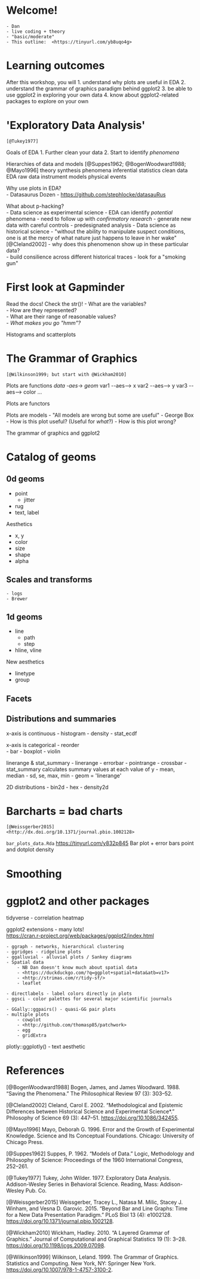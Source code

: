 # Welcome! 
    - Dan
    - live coding + theory
    - "basic/moderate"
    - This outline:  <https://tinyurl.com/yb8uqo4g>


# Learning outcomes
After this workshop, you will
    1. understand why plots are useful in EDA
    2. understand the grammar of graphics paradigm behind ggplot2
    3. be able to use ggplot2 in exploring your own data
    4. know about ggplot2-related packages to explore on your own


# 'Exploratory Data Analysis'
    [@Tukey1977]

Goals of EDA
    1. Further clean your data
    2. Start to identify *phenomena*
    
Hierarchies of data and models 
    [@Suppes1962; @BogenWoodward1988; @Mayo1996]
    theory
            synthesis
    phenomena
            inferential statistics
    clean data
            EDA
    raw data
            instrument models
    physical events

Why use plots in EDA?  
    - Datasaurus Dozen
    - <https://github.com/stephlocke/datasauRus>
    
What about p-hacking?  
    - Data science as experimental science
        - EDA can identify *potential* phenomena
        - need to follow up with *confirmatory research*
        - generate new data with careful controls
        - predesignated analysis
    - Data science as historical science
        - "without the ability to manipulate suspect conditions, one is at the mercy of what nature just happens to leave in her wake" [@Cleland2002]
        - why does this phenomenon show up in these particular data?  
        - build consilience across different historical traces
        - look for a "smoking gun"


# First look at Gapminder
Read the docs! Check the str()! 
    - What are the variables?  
    - How are they represented?  
    - What are their range of reasonable values?  
    - *What makes you go "hmm"?* 
    
Histograms and scatterplots
    
    
# The Grammar of Graphics
    [@Wilkinson1999; but start with @Wickham2010]
    
Plots are functions
      *data*  -*aes*->  *geom*
      var1    --aes-->  x
      var2    --aes-->  y
      var3    --aes-->  color
        ...

Plots are functors

Plots are models
    - "All models are wrong but some are useful" - George Box
    - How is this plot useful?  (Useful for *what*?)
    - How is this plot wrong? 

The grammar of graphics and ggplot2


# Catalog of geoms

## 0d geoms
- point
    - jitter
- rug
- text, label

Aesthetics
- x, y
- color
- size
- shape
- alpha

## Scales and transforms
    - logs
    - Brewer

## 1d geoms
- line
    - path
    - step
- hline, vline

New aesthetics
- linetype
- group

## Facets

## Distributions and summaries
x-axis is continuous
    - histogram
    - density
    - stat_ecdf

x-axis is categorical
        - reorder    
    - bar
    - boxplot
    - violin

linerange & stat_summary
    - linerange
        - errorbar
        - pointrange
        - crossbar
    - stat_summary calculates summary values at each value of y
        - mean, median
        - sd, se, max, min
        - geom = 'linerange'

2D distributions
    - bin2d
    - hex
    - density2d


# Barcharts = bad charts
    [@Weissgerber2015]
    <http://dx.doi.org/10.1371/journal.pbio.1002128>

`bar_plots_data.Rda`
    <https://tinyurl.com/y832p845>
    Bar plot + error bars
    point and dotplot
    density


# Smoothing


# ggplot2 and other packages
tidyverse
    - correlation heatmap

ggplot2 extensions
    - many lots!  
        <https://cran.r-project.org/web/packages/ggplot2/index.html>

    - ggraph - networks, hierarchical clustering
    - ggridges - ridgeline plots
    - ggalluvial - alluvial plots / Sankey diagrams
    - Spatial data
        - NB Dan doesn't know much about spatial data
        - <https://duckduckgo.com/?q=ggplot+spatial+data&atb=v17>
        - <http://strimas.com/r/tidy-sf/>
        - leaflet

    - directlabels - label colors directly in plots
    - ggsci - color palettes for several major scientific journals

    - GGally::ggpairs() - quasi-GG pair plots
    - multiple plots
        - cowplot
        - <http://github.com/thomasp85/patchwork>
        - egg 
        - gridExtra

plotly::ggplotly()
    - text aesthetic


# References
[@BogenWoodward1988] Bogen, James, and James Woodward. 1988. “Saving the Phenomena.” The Philosophical Review 97 (3): 303–52.

[@Cleland2002] Cleland, Carol E. 2002. “Methodological and Epistemic Differences between Historical Science and Experimental Science*.” Philosophy of Science 69 (3): 447–51. https://doi.org/10.1086/342455.

[@Mayo1996] Mayo, Deborah G. 1996. Error and the Growth of Experimental Knowledge. Science and Its Conceptual Foundations. Chicago: University of Chicago Press.

[@Suppes1962] Suppes, P. 1962. “Models of Data.” Logic, Methodology and Philosophy of Science: Proceedings of the 1960 International Congress, 252–261.

[@Tukey1977] Tukey, John Wilder. 1977. Exploratory Data Analysis. Addison-Wesley Series in Behavioral Science. Reading, Mass: Addison-Wesley Pub. Co.

[@Weissgerber2015] Weissgerber, Tracey L., Natasa M. Milic, Stacey J. Winham, and Vesna D. Garovic. 2015. “Beyond Bar and Line Graphs: Time for a New Data Presentation Paradigm.” PLoS Biol 13 (4): e1002128. https://doi.org/10.1371/journal.pbio.1002128.

[@Wickham2010] Wickham, Hadley. 2010. “A Layered Grammar of Graphics.” Journal of Computational and Graphical Statistics 19 (1): 3–28. https://doi.org/10.1198/jcgs.2009.07098.

[@Wilkinson1999] Wilkinson, Leland. 1999. The Grammar of Graphics. Statistics and Computing. New York, NY: Springer New York. https://doi.org/10.1007/978-1-4757-3100-2.

